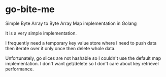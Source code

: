 # go-bite-me
Simple Byte Array to Byte Array Map implementation in Golang

It is a very simple implementation.

I frequently need a temporary key value store 
where I need to push data then iterate over it only once then delete whole data.

Unfortunately, go slices are not hashable so I couldn't use the default map implementation.
I don't want get/delete so I don't care about key retrievel performance.
